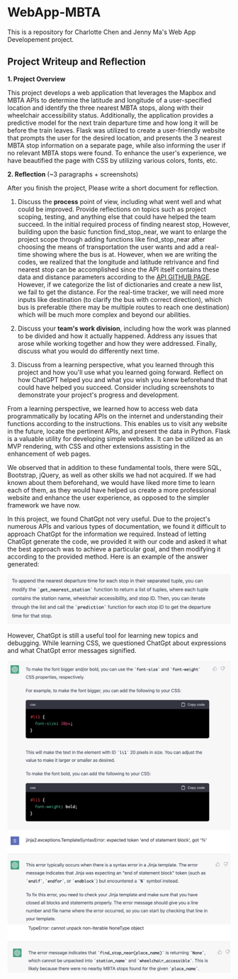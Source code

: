 # WebApp-MBTA
 This is a repository for Charlotte Chen and Jenny Ma's Web App Developement project.

## Project Writeup and Reflection


**1. Project Overview**   

 This project develops a web application that leverages the Mapbox and MBTA APIs to determine the latitude and longitude of a user-specified location and identify the three nearest MBTA stops, along with their wheelchair accessibility status. Additionally, the application provides a predictive model for the next train departure time and how long it will be before the train leaves. Flask was utilized to create a user-friendly website that prompts the user for the desired location, and presents the 3 nearest MBTA stop information on a separate page, while also informing the user if no relevant MBTA stops were found. To enhance the user's experience, we have beautified the page with CSS by utilizing various colors, fonts, etc.

**2. Reflection** (~3 paragraphs + screenshots)

After you finish the project, Please write a short document for reflection.

1. Discuss the **process** point of view, including what went well and what could be improved. Provide reflections on topics such as project scoping, testing, and anything else that could have helped the team succeed.
   In the initial required process of finding nearest stop, 
   However, building upon the basic function find_stop_near, we want to enlarge the project scope through adding functions like find_stop_near after choosing the means of transportation the user wants and add a real-time showing where the bus is at. However, when we are writing the codes, we realized that the longitude and latitude retrivance and find nearest stop can be accomplished since the API itself contains these data and distance parameters according to the [API GITHUB PAGE](https://api-v3.mbta.com/docs/swagger/index.html#/Stop/ApiWeb_StopController_index). However, if we categorize the list of dictionaries and create a new list, we fail to get the distance. For the real-time tracker, we will need more inputs like destination (to clarify the bus with correct direction), which bus is preferable (there may be multiple routes to reach one destination) which will be much more complex and beyond our abilities.  


2. Discuss your **team's work division**, including how the work was planned to be divided and how it actually happened. Address any issues that arose while working together and how they were addressed. Finally, discuss what you would do differently next time.

3. Discuss from a learning perspective, what you learned through this project and how you'll use what you learned going forward. Reflect on how ChatGPT helped you and what you wish you knew beforehand that could have helped you succeed. Consider including screenshots to demonstrate your project's progress and development.

 From a learning perspective, we learned how to access web data programmatically by locating APIs on the internet and understanding their functions according to the instructions. This enables us to visit any website in the future, locate the pertinent APIs, and present the data in Python. Flask is a valuable utility for developing simple websites. It can be utilized as an MVP rendering, with CSS and other extensions assisting in the enhancement of web pages.

We observed that in addition to these fundamental tools, there were SQL, Bootstrap, jQuery, as well as other skills we had not acquired. If we had known about them beforehand, we would have liked more time to learn each of them, as they would have helped us create a more professional website and enhance the user experience, as opposed to the simpler framework we have now.

 In this project, we found ChatGpt not very useful. Due to the project's numerous APIs and various types of documentation, we found it difficult to approach ChatGpt for the information we required. Instead of letting ChatGpt generate the code, we provided it with our code and asked it what the best approach was to achieve a particular goal, and then modifying it according to the provided method. Here is an example of the answer generated:

![images/general question.png](https://github.com/msy011015/Web-App-Development-Project-/blob/main/images/general%20question.png)
 
 However, ChatGpt is still a useful tool for learning new topics and debugging. While learning CSS, we questioned ChatGpt about expressions and what ChatGpt error messages signified.

![images/CSS.png](https://github.com/msy011015/Web-App-Development-Project-/blob/main/images/CSS.png)
![images/debug.png](https://github.com/msy011015/Web-App-Development-Project-/blob/main/images/debug.png)
![images/debug2.png](https://github.com/msy011015/Web-App-Development-Project-/blob/main/images/debug2.png)


